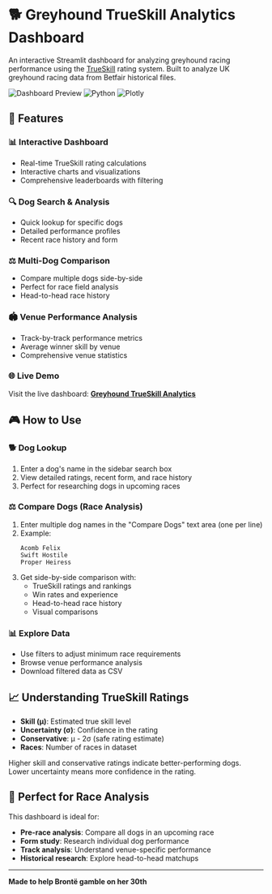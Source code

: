 # 🐕 Greyhound TrueSkill Analytics Dashboard

An interactive Streamlit dashboard for analyzing greyhound racing performance using the [TrueSkill](https://trueskill.org/) rating system. Built to analyze UK greyhound racing data from Betfair historical files.

![Dashboard Preview](https://img.shields.io/badge/Streamlit-FF4B4B?style=for-the-badge&logo=streamlit&logoColor=white)
![Python](https://img.shields.io/badge/Python-3776AB?style=for-the-badge&logo=python&logoColor=white)
![Plotly](https://img.shields.io/badge/Plotly-3F4F75?style=for-the-badge&logo=plotly&logoColor=white)

## 🎯 Features

### 📊 **Interactive Dashboard**
- Real-time TrueSkill rating calculations
- Interactive charts and visualizations
- Comprehensive leaderboards with filtering

### 🔍 **Dog Search & Analysis**
- Quick lookup for specific dogs
- Detailed performance profiles
- Recent race history and form

### ⚖️ **Multi-Dog Comparison**
- Compare multiple dogs side-by-side
- Perfect for race field analysis
- Head-to-head race history

### 🏟️ **Venue Performance Analysis**
- Track-by-track performance metrics
- Average winner skill by venue
- Comprehensive venue statistics

### 🌐 Live Demo

Visit the live dashboard: [**Greyhound TrueSkill Analytics**](https://your-app-name.streamlit.app)

## 🎮 How to Use

### 🐕 **Dog Lookup**
1. Enter a dog's name in the sidebar search box
2. View detailed ratings, recent form, and race history
3. Perfect for researching dogs in upcoming races

### ⚖️ **Compare Dogs** (Race Analysis)
1. Enter multiple dog names in the "Compare Dogs" text area (one per line)
2. Example:
   ```
   Acomb Felix
   Swift Hostile
   Proper Heiress
   ```
3. Get side-by-side comparison with:
   - TrueSkill ratings and rankings
   - Win rates and experience
   - Head-to-head race history
   - Visual comparisons

### 📊 **Explore Data**
- Use filters to adjust minimum race requirements
- Browse venue performance analysis
- Download filtered data as CSV

## 📈 Understanding TrueSkill Ratings

- **Skill (μ)**: Estimated true skill level
- **Uncertainty (σ)**: Confidence in the rating
- **Conservative**: μ - 2σ (safe rating estimate)
- **Races**: Number of races in dataset

Higher skill and conservative ratings indicate better-performing dogs. Lower uncertainty means more confidence in the rating.

## 🏁 Perfect for Race Analysis

This dashboard is ideal for:
- **Pre-race analysis**: Compare all dogs in an upcoming race
- **Form study**: Research individual dog performance
- **Track analysis**: Understand venue-specific performance
- **Historical research**: Explore head-to-head matchups

---

**Made to help Brontë gamble on her 30th**
